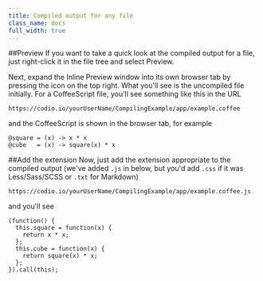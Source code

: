 ```yaml
---
title: Compiled output for any file
class_name: docs
full_width: true
---
```


##Preview 
If you want to take a quick look at the compiled output for a file, just right-click it in the file tree and select Preview.

Next, expand the Inline Preview window into its own browser tab by pressing the icon on the top right. What you'll see is the uncompiled file initially. For a CoffeeScript file, you'll see something like this in the URL

	https://codio.io/yourUserName/CompilingExample/app/example.coffee

and the CoffeeScript is shown in the browser tab, for example

	@square = (x) -> x * x
	@cube   = (x) -> square(x) * x

##Add the extension
Now, just add the extension appropriate to the compiled output (we've added `.js` in below, but you'd add `.css` if it was Less/Sass/SCSS or `.txt` for Markdown)

	https://codio.io/yourUserName/CompilingExample/app/example.coffee.js	

and you'll see

	(function() {
	  this.square = function(x) {
	    return x * x;
	  };
	  this.cube = function(x) {
	    return square(x) * x;
	  };
	}).call(this);

